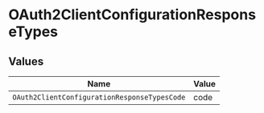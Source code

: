 # OAuth2ClientConfigurationResponseTypes


## Values

| Name                                         | Value                                        |
| -------------------------------------------- | -------------------------------------------- |
| `OAuth2ClientConfigurationResponseTypesCode` | code                                         |